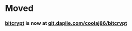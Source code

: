 # Moved
### [bitcrypt](https://git.daplie.com/coolaj86/bitcrypt) is now at [git.daplie.com/coolaj86/bitcrypt](https://git.daplie.com/coolaj86/bitcrypt)
